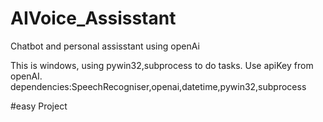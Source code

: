 # AIVoice_Assisstant
Chatbot and personal assisstant using openAi

This is windows, using pywin32,subprocess to do tasks.
Use apiKey from openAI.
dependencies:SpeechRecogniser,openai,datetime,pywin32,subprocess

#easy Project
